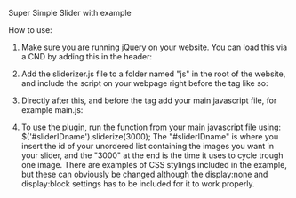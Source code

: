 Super Simple Slider with example

How to use:
1. Make sure you are running jQuery on your website. You can load this via a CND by adding this in the header:
<script src="https://code.jquery.com/jquery-3.4.1.min.js" integrity="sha256-CSXorXvZcTkaix6Yvo6HppcZGetbYMGWSFlBw8HfCJo=" crossorigin="anonymous"></script>
2. Add the sliderizer.js file to a folder named "js" in the root of the website, and include the script on your webpage right before the </body> tag like so: <script type="text/javascript" src="js/sliderize.js"></script>

3. Directly after this, and before the </body> tag add your main javascript file, for example main.js:
<script type="text/javascript" src="js/main.js"></script>

4. To use the plugin, run the function from your main javascript file using: $('#sliderIDname').sliderize(3000);
The "#sliderIDname" is where you insert the id of your unordered list containing the images you want in your slider, and the "3000" at the end is the time it uses to cycle trough one image. There are examples of CSS stylings included in the example, but these can obviously be changed although the display:none and display:block settings has to be included for it to work properly.

